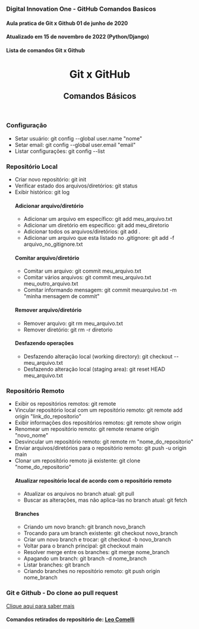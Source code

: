 ### Digital Innovation One - GitHub Comandos Basicos
#### Aula pratica de Git x Github 01 de junho de 2020
#### Atualizado em 15 de novembro de 2022 (Python/Django)
#### Lista de comandos Git x Github

<header>
    <h1>Git x GitHub</h1>
    <h2>Comandos Básicos</h2>
</header>

<section>
<h3>Configuração</h3>
<ul>
    <li>Setar usuário: git config --global user.name "nome"</li>
    <li>Setar email: git config --global user.email "email"</li>
    <li>Listar configurações: git config --list</li>
</ul>

<h3>Repositório Local</h3>
<ul>
    <li>Criar novo repositório: git init</li>
    <li>Verificar estado dos arquivos/diretórios: git status</li>
    <li>Exibir histórico: git log</li>

<h4>Adicionar arquivo/diretório</h4>
<ul>
    <li>Adicionar um arquivo em específico: git add meu_arquivo.txt</li>
    <li>Adicionar um diretório em específico: git add meu_diretorio</li>
    <li>Adicionar todos os arquivos/diretórios: git add .</li>
    <li>Adicionar um arquivo que esta listado no .gitignore: git add -f arquivo_no_gitignore.txt</li>
</ul>

<h4>Comitar arquivo/diretório</h4>
<ul>
    <li>Comitar um arquivo: git commit meu_arquivo.txt</li>
    <li>Comitar vários arquivos: git commit meu_arquivo.txt meu_outro_arquivo.txt</li>
    <li>Comitar informando mensagem: git commit meuarquivo.txt -m "minha mensagem de commit"</li>
</ul>

<h4>Remover arquivo/diretório</h4>
<ul>
    <li>Remover arquivo: git rm meu_arquivo.txt</li>
    <li>Remover diretório: git rm -r diretorio</li>
</ul>

<h4>Desfazendo operações</h4>
<ul>
    <li>Desfazendo alteração local (working directory): git checkout -- meu_arquivo.txt</li>
    <li>Desfazendo alteração local (staging area): git reset HEAD meu_arquivo.txt</li>
</ul>
</ul>

<h3>Repositório Remoto</h3>
<ul>
    <li>Exibir os repositórios remotos: git remote</li>
    <li>Vincular repositório local com um repositório remoto: git remote add origin "link_do_repositorio"</li>
    <li>Exibir informações dos repositórios remotos: git remote show origin</li>
    <li>Renomear um repositório remoto: git remote rename origin "novo_nome"</li>
    <li>Desvincular um repositório remoto: git remote rm "nome_do_repositorio"</li>
    <li>Enviar arquivos/diretórios para o repositório remoto: git push -u origin main</li>
    <li>Clonar um repositório remoto já existente: git clone "nome_do_repositorio"</li>

<h4>Atualizar repositório local de acordo com o repositório remoto</h4>
<ul>
    <li>Atualizar os arquivos no branch atual: git pull</li>
    <li>Buscar as alterações, mas não aplica-las no branch atual: git fetch</li>
</ul>
<h4>Branches</h4>
<ul>
    <li>Criando um novo branch: git branch novo_branch</li>
    <li>Trocando para um branch existente: git checkout novo_branch</li>
    <li>Criar um novo branch e trocar: git checkout -b novo_branch</li>
    <li>Voltar para o branch principal: git checkout main</li>
    <li>Resolver merge entre os branches: git merge nome_branch</li>
    <li>Apagando um branch: git branch -d nome_branch</li>
    <li>Listar branches: git branch</li>
    <li>Criando branches no repositório remoto: git push origin nome_branch</li>
</ul>
</ul>

<h3>Git e Github - Do clone ao pull request</h3>
<a href="https://blog.da2k.com.br/2015/02/04/git-e-github-do-clone-ao-pull-request/" target="_blank">Clique aqui
    para saber mais</a>
</section>

<footer>
    <h4>Comandos retirados do repositório de: <a href="https://gist.github.com/leocomelli/2545add34e4fec21ec16" target="_blank">Leo Comelli</a></h4>
</footer>